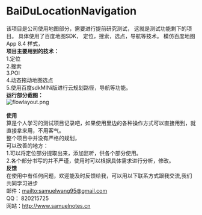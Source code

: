 # BaiDuLocationNavigation

该项目是公司使用地图部分，需要进行提前研究测试， 这就是测试功能剩下的项目。 具体使用了百度地图SDK， 定位，搜索，选点，导航等技术。
模仿百度地图App 8.4 样式，
<br/><b>项目主要用到的技术：</b>
<br/>1.定位
<br/>2.搜索
<br/>3.POI
<br/>4.动态拖动地图选点
<br/>5.使用百度sdkMINi版进行云规划路径，导航等功能。
<br/><b>运行部分截图：</b>
<br/>![flowlayout.png](https://raw.github.com/samuelhehe/BaiDuLocationNavigation/master/screenpic/bdnav.gif "bdnav.gif")
<br/>
<br/><b>使用</b>
<br/>算是个人学习的测试项目记录吧，如果使用里边的各种操作方式可以直接用到，就直接拿来用，不用客气。 
<br/>整个项目中并没有严格的规划，
<br/>可以改善的地方：
<br/>1.可以将定位部分提取出来，添加监听，供各个部分使用。
<br/>2.各个部分书写的并不严谨，使用时可以根据具体需求进行分析，修改。 
<br/><b>反馈</b>
<br/>在使用中有任何问题，欢迎能及时反馈给我，可以用以下联系方式跟我交流,我们共同学习进步
<br/>邮件：<mailto:samuelwang95@gmail.com>
<br/>QQ： 820215725
<br/>网站：<a href="http://www.samuelnotes.cn" >http://www.samuelnotes.cn</a>
<br/>
